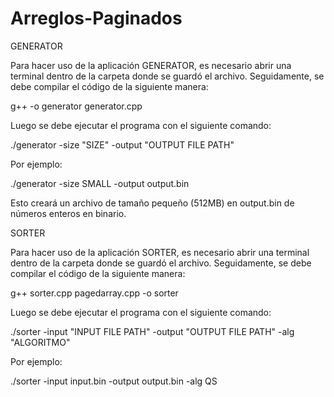 # Arreglos-Paginados
GENERATOR

Para hacer uso de la aplicación GENERATOR, es necesario abrir una terminal dentro de la carpeta donde se guardó el archivo. Seguidamente, se debe compilar el código de la siguiente manera:

g++ -o generator generator.cpp

Luego se debe ejecutar el programa con el siguiente comando:

./generator -size "SIZE" -output "OUTPUT FILE PATH"

Por ejemplo:

./generator -size SMALL -output output.bin

Esto creará un archivo de tamaño pequeño (512MB) en output.bin de números enteros en binario.


SORTER


Para hacer uso de la aplicación SORTER, es necesario abrir una terminal dentro de la carpeta donde se guardó el archivo. Seguidamente, se debe compilar el código de la siguiente manera:

g++ sorter.cpp pagedarray.cpp -o sorter

Luego se debe ejecutar el programa con el siguiente comando:

./sorter -input "INPUT FILE PATH" -output "OUTPUT FILE PATH" -alg "ALGORITMO"

Por ejemplo:

./sorter -input input.bin -output output.bin -alg QS

